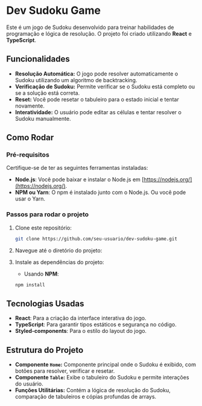 
# Dev Sudoku Game

Este é um jogo de Sudoku desenvolvido para treinar habilidades de programação e lógica de resolução. O projeto foi criado utilizando **React** e **TypeScript**.

## Funcionalidades

- **Resolução Automática:** O jogo pode resolver automaticamente o Sudoku utilizando um algoritmo de backtracking.
- **Verificação de Sudoku:** Permite verificar se o Sudoku está completo ou se a solução está correta.
- **Reset:** Você pode resetar o tabuleiro para o estado inicial e tentar novamente.
- **Interatividade:** O usuário pode editar as células e tentar resolver o Sudoku manualmente.

## Como Rodar

### Pré-requisitos

Certifique-se de ter as seguintes ferramentas instaladas:

- **Node.js**: Você pode baixar e instalar o Node.js em [https://nodejs.org/](https://nodejs.org/).
- **NPM ou Yarn**: O npm é instalado junto com o Node.js. Ou você pode usar o Yarn.

### Passos para rodar o projeto

1. Clone este repositório:

    ```bash
    git clone https://github.com/seu-usuario/dev-sudoku-game.git
    ```

2. Navegue até o diretório do projeto:

3. Instale as dependências do projeto:

    - Usando **NPM**:

    ```bash
    npm install
    ```


## Tecnologias Usadas

- **React**: Para a criação da interface interativa do jogo.
- **TypeScript**: Para garantir tipos estáticos e segurança no código.
- **Styled-components**: Para o estilo do layout do jogo.

## Estrutura do Projeto

- **Componente `Home`:** Componente principal onde o Sudoku é exibido, com botões para resolver, verificar e resetar.
- **Componente `Table`:** Exibe o tabuleiro do Sudoku e permite interações do usuário.
- **Funções Utilitárias:** Contém a lógica de resolução do Sudoku, comparação de tabuleiros e cópias profundas de arrays.



